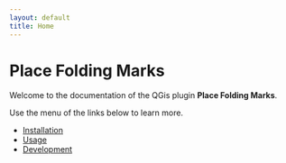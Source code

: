 ```yaml
---
layout: default
title: Home
---
```


# Place Folding Marks

Welcome to the documentation of the QGis plugin **Place Folding Marks**.

Use the menu of the links below to learn more.

- [Installation](./installation.md)
- [Usage](./Usage.md)
- [Development](./development.md)
